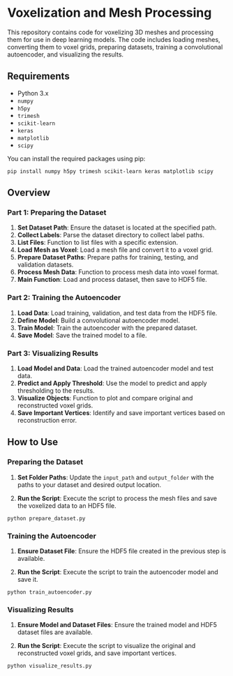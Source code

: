 # Voxelization and Mesh Processing

This repository contains code for voxelizing 3D meshes and processing them for use in deep learning models. The code includes loading meshes, converting them to voxel grids, preparing datasets, training a convolutional autoencoder, and visualizing the results.

## Requirements

- Python 3.x
- `numpy`
- `h5py`
- `trimesh`
- `scikit-learn`
- `keras`
- `matplotlib`
- `scipy`

You can install the required packages using pip:

```
pip install numpy h5py trimesh scikit-learn keras matplotlib scipy
```

## Overview

### Part 1: Preparing the Dataset

1. **Set Dataset Path**: Ensure the dataset is located at the specified path.
2. **Collect Labels**: Parse the dataset directory to collect label paths.
3. **List Files**: Function to list files with a specific extension.
4. **Load Mesh as Voxel**: Load a mesh file and convert it to a voxel grid.
5. **Prepare Dataset Paths**: Prepare paths for training, testing, and validation datasets.
6. **Process Mesh Data**: Function to process mesh data into voxel format.
7. **Main Function**: Load and process dataset, then save to HDF5 file.

### Part 2: Training the Autoencoder

1. **Load Data**: Load training, validation, and test data from the HDF5 file.
2. **Define Model**: Build a convolutional autoencoder model.
3. **Train Model**: Train the autoencoder with the prepared dataset.
4. **Save Model**: Save the trained model to a file.

### Part 3: Visualizing Results

1. **Load Model and Data**: Load the trained autoencoder model and test data.
2. **Predict and Apply Threshold**: Use the model to predict and apply thresholding to the results.
3. **Visualize Objects**: Function to plot and compare original and reconstructed voxel grids.
4. **Save Important Vertices**: Identify and save important vertices based on reconstruction error.

## How to Use

### Preparing the Dataset

1. **Set Folder Paths**: Update the `input_path` and `output_folder` with the paths to your dataset and desired output location.

2. **Run the Script**: Execute the script to process the mesh files and save the voxelized data to an HDF5 file.

```
python prepare_dataset.py
```

### Training the Autoencoder

1. **Ensure Dataset File**: Ensure the HDF5 file created in the previous step is available.

2. **Run the Script**: Execute the script to train the autoencoder model and save it.

```
python train_autoencoder.py
```

### Visualizing Results

1. **Ensure Model and Dataset Files**: Ensure the trained model and HDF5 dataset files are available.

2. **Run the Script**: Execute the script to visualize the original and reconstructed voxel grids, and save important vertices.

```
python visualize_results.py
```